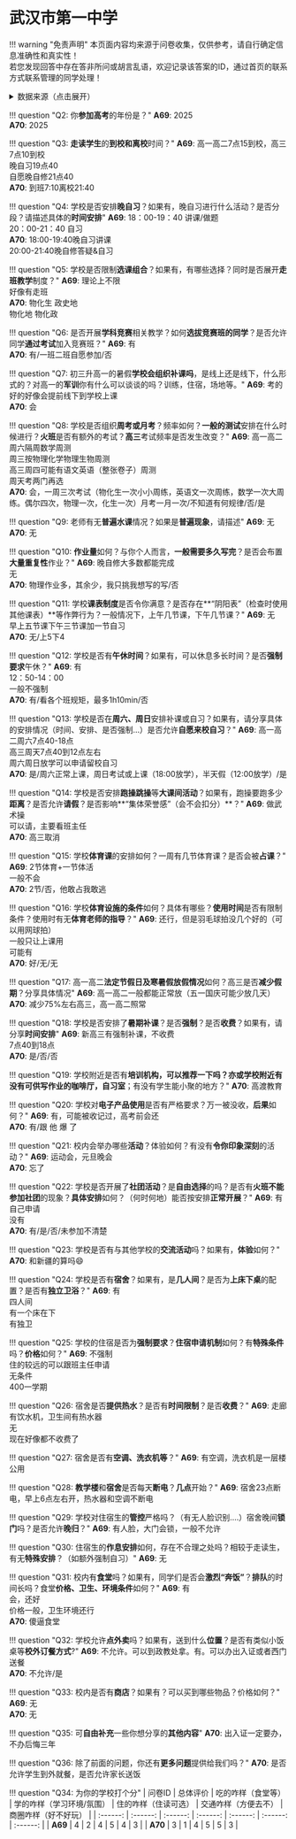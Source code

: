 # 武汉市第一中学

!!! warning "免责声明"
    本页面内容均来源于问卷收集，仅供参考，请自行确定信息准确性和真实性！  
    若您发现回答中存在答非所问或胡言乱语，欢迎记录该答案的ID，通过首页的联系方式联系管理的同学处理！

<details><summary>数据来源（点击展开）</summary>
<ul>
<li><strong>69</strong>: 匿名 (2025-07)</li>
<li><strong>70</strong>: 匿名 (2025-07)</li>
</ul>
</details>

!!! question "Q2: 你**参加高考**的年份是？"
    **A69**: 2025  
    **A70**: 2025  

!!! question "Q3: **走读学生**的**到校和离校**时间？"
    **A69**: 高一高二7点15到校，高三7点10到校  
    晚自习19点40  
    自愿晚自修21点40  
    **A70**: 到班7:10离校21:40  

!!! question "Q4: 学校是否安排**晚自习**？如果有，晚自习进行什么活动？是否分段？请描述具体的**时间安排**"
    **A69**: 18：00-19：40 讲课/做题  
    20：00-21：40 自习  
    **A70**: 18:00-19:40晚自习讲课  
    20:00-21:40晚自修答疑&自习  

!!! question "Q5: 学校是否限制**选课组合**？如果有，有哪些选择？同时是否展开**走班教学**制度？"
    **A69**: 理论上不限  
    好像有走班  
    **A70**: 物化生 政史地  
     物化地 物化政  

!!! question "Q6: 是否开展**学科竞赛**相关教学？如何**选拔竞赛班的同学**？是否允许同学**通过考试**加入竞赛班？"
    **A69**: 有  
    **A70**: 有/一班二班自愿参加/否  

!!! question "Q7: 初三升高一的暑假**学校会组织补课吗**，是线上还是线下，什么形式的？对高一的**军训**你有什么可以谈谈的吗？训练，住宿，场地等。"
    **A69**: 考的好的好像会提前线下到学校上课  
    **A70**: 会  

!!! question "Q8: 学校是否组织**周考或月考**？频率如何？**一般的测试**安排在什么时候进行？**火班**是否有额外的考试？**高三**考试频率是否发生改变？"
    **A69**: 高一高二周六隔周数学周测  
    周三按物理化学物理生物周测  
    高三周四可能有语文英语（整张卷子）周测  
    周天考两门再选  
    **A70**: 会，一周三次考试（物化生一次小小周练，英语文一次周练，数学一次大周练。偶尔四次，物理一次，化生一次）月考一月一次/不知道有何规律/否/是  

!!! question "Q9: 老师有无**普遍水课**情况？如果是**普遍现象**，请描述"
    **A69**: 无  
    **A70**: 无  

!!! question "Q10: **作业量**如何？与你个人而言，**一般需要多久写完**？是否会布置**大量重复性**作业？"
    **A69**: 晚自修大多数都能完成  
    无  
    **A70**: 物理作业多，其余少，我只挑我想写的写/否  

!!! question "Q11: 学校**课表制度**是否令你满意？是否存在**“阴阳表”（检查时使用其他课表）**等作弊行为？一般情况下，上午几节课，下午几节课？"
    **A69**: 无  
    早上五节课下午三节课加一节自习  
    **A70**: 无/上5下4  

!!! question "Q12: 学校是否有**午休时间**？如果有，可以休息多长时间？是否**强制要求**午休？"
    **A69**: 有  
    12：50-14：00  
    一般不强制  
    **A70**: 有/看各个班规矩，最多1h10min/否  

!!! question "Q13: 学校是否在**周六、周日**安排补课或自习？如果有，请分享具体的安排情况（时间、安排、是否强制...）是否允许**自愿来校自习**？"
    **A69**: 高一高二周六7点40-18点  
    高三周天7点40到12点左右  
    周六周日放学可以申请留校自习  
    **A70**: 是/周六正常上课，周日考试或上课（18:00放学），半天假（12:00放学）/是  

!!! question "Q14: 学校是否安排**跑操跳操**等**大课间活动**？如果有，跑操要跑多少**距离**？是否允许**请假**？是否影响**“集体荣誉感”（会不会扣分）**？"
    **A69**: 做武术操  
    可以请，主要看班主任  
    **A70**: 高三取消  

!!! question "Q15: 学校**体育课**的安排如何？一周有几节体育课？是否会被**占课**？"
    **A69**: 2节体育+一节体活  
    一般不会  
    **A70**: 2节/否，他敢占我敢逃  

!!! question "Q16: 学校**体育设施的条件**如何？具体有哪些？**使用时间**是否有限制条件？使用时有无**体育老师的指导**？"
    **A69**: 还行，但是羽毛球拍没几个好的（可以用网球拍）  
    一般只让上课用  
    可能有  
    **A70**: 好/无/无  

!!! question "Q17: 高一高二**法定节假日及寒暑假放假情况**如何？高三是否**减少假期**？分享具体情况"
    **A69**: 高一高二一般都能正常放（五一国庆可能少放几天）  
    **A70**: 减少75%左右高三，高一高二照常  

!!! question "Q18: 学校是否安排了**暑期补课**？是否**强制**？是否**收费**？如果有，请分享**时间安排**"
    **A69**: 新高三有强制补课，不收费  
    7点40到18点  
    **A70**: 是/否/否  

!!! question "Q19: 学校附近是否有**培训机构，**可以推荐一下吗？亦或学校附近有没有可供写作业的**咖啡厅，自习室**；有没有学生能小聚的地方？"
    **A70**: 高渡教育  

!!! question "Q20: 学校对**电子产品使用**是否有严格要求？万一被没收，**后果**如何？"
    **A69**: 有，可能被收记过，高考前会还  
    **A70**: 有/跟 他 爆 了  

!!! question "Q21: 校内会举办哪些**活动**？体验如何？有没有**令你印象深刻**的活动？"
    **A69**: 运动会，元旦晚会  
    **A70**: 忘了  

!!! question "Q22: 学校是否开展了**社团活动**？是**自由选择**的吗？是否有**火班不能参加社团**的现象？**具体安排**如何？（何时何地）能否按安排**正常开展**？"
    **A69**: 有  
    自己申请  
    没有  
    **A70**: 有/是/否/未参加不清楚  

!!! question "Q23: 学校是否有与其他学校的**交流活动**吗？如果有，**体验**如何？"
    **A70**: 和新疆的算吗😄  

!!! question "Q24: 学校是否有**宿舍**？如果有，是**几人间**？是否为**上床下桌**的配置？是否有**独立卫浴**？"
    **A69**: 有  
    四人间  
    有一个床在下  
    有独卫  

!!! question "Q25: 学校的住宿是否为**强制要求**？**住宿申请机制**如何？有**特殊条件**吗？**价格**如何？"
    **A69**: 不强制  
    住的较远的可以跟班主任申请  
    无条件  
    400一学期  

!!! question "Q26: 宿舍是否**提供热水**？是否有**时间限制**？是否**收费**？"
    **A69**: 走廊有饮水机，卫生间有热水器  
    无  
    现在好像都不收费了  

!!! question "Q27: 宿舍是否有**空调、洗衣机等**？"
    **A69**: 有空调，洗衣机是一层楼公用  

!!! question "Q28: **教学楼**和**宿舍**是否每天**断电**？**几点**开始？"
    **A69**: 宿舍23点断电，早上6点左右开，热水器和空调不断电  

!!! question "Q29: 学校对住宿生的**管控**严格吗？（有无人脸识别....）宿舍晚间**锁门**吗？是否允许**晚归**？"
    **A69**: 有人脸，大门会锁，一般不允许  

!!! question "Q30: 住宿生的**作息安排**如何，存在不合理之处吗？相较于走读生，有无**特殊安排**？（如额外强制自习）"
    **A69**: 无  

!!! question "Q31: 校内有**食堂**吗？如果有，同学们是否会**激烈“奔饭”**？**排队**的时间长吗？食堂**价格、卫生、环境条件**如何？"
    **A69**: 有  
    会，还好  
    价格一般，卫生环境还行  
    **A70**: 傻逼食堂  

!!! question "Q32: 学校允许**点外卖**吗？如果有，送到什么**位置**？是否有类似小饭桌等**校外订餐方式**?"
    **A69**: 不允许。可以到政教处拿。有。可以办出入证或者西门送餐  
    **A70**: 不允许/是  

!!! question "Q33: 校内是否有**商店**？如果有？可以买到哪些物品？价格如何？"
    **A69**: 无  
    **A70**: 无  

!!! question "Q35: 可**自由补充**一些你想分享的**其他内容**"
    **A70**: 出入证一定要办，不办后悔三年  

!!! question "Q36: 除了前面的问题，你还有**更多问题**提供给我们吗？"
    **A70**: 是否允许学生到外就餐，是否允许家长送饭  

!!! question "Q34: 为你的学校打个分"
    | 问卷ID | 总体评价 | 吃的咋样（食堂等） | 学的咋样（学习环境/氛围） | 住的咋样（住读可选） | 交通咋样（方便去不） | 商圈咋样（好不好玩） |
    | :------: | :------: | :------: | :------: | :------: | :------: | :------: |
    | **A69** | 4 | 2 | 4 | 5 | 4 | 3 |
    | **A70** | 3 | 1 | 4 | 5 | 5 | 3 |


